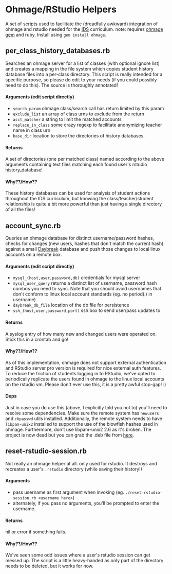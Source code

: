 # Ohmage/RStudio Helpers
A set of scripts used to facilitate the (dreadfully awkward) integration of ohmage and rstudio needed for the [IDS](https://wiki.mobilizingcs.org/ids) curriculum. note: requires [ohmage gem](github.com/ohmage/gem) and ruby. Install using `gem install ohmage`. 

## per_class_history_databases.rb
Searches an ohmage server for a list of classes (with optional ignore list) and creates a mapping in the file system which copies student history database files into a per-class directory. This script is really intended for a specific purpose, so please do edit to your needs (if you could possibly need to do this). The source is thoroughly annotated!

#### Arguments (edit script directly)
  * `search_param` ohmage class/search call has return limited by this param
  * `exclude_list` an array of class urns to exclude from the return
  * `acct_matcher` a string to limit the matched accounts
  * `replace_in_class` some crazy regexp to facilitate anonymizing teacher name in class urn
  * `base_dir` location to store the directories of history databases.

#### Returns
A set of directories (one per matched class) named according to the above arguments containing text files matching each found user's rstudio history_database!

#### Why??/How??
These history databases can be used for analysis of student actions throughout the IDS curriculum, but knowing the class/teacher/student relationship is quite a bit more powerful than just having a single directory of all the files!

## account_sync.rb
Queries an ohmage database for distinct username/password hashes, checks for changes (new users, hashes that don't match the current hash) against a small [Daybreak](https://github.com/propublica/daybreak) database and push those changes to local linux accounts on a remote box.

#### Arguments (edit script directly)
  * `mysql_(host,user,password,db)` credentials for mysql server
  * `mysql_user_query` returns a distinct list of username, password hash combos you need to sync. Note that you should avoid usernames that don't conform to linux local account standards (eg. no period(.) in username)
  * `daybreak_db_file` location of the db file for persistence
  * `ssh_(host,user,password,port)` ssh box to send user/pass updates to.

#### Returns
A syslog entry of how many new and changed users were operated on. Stick this in a crontab and go!

#### Why??/How??
As of this implementation, ohmage does not support external authentication and RStudio server pro version is required for nice external auth features. To reduce the friction of students logging in to RStudio, we've opted to periodically replicate the users found in ohmage to the linux local accounts on the rstudio vm. Please don't ever use this, it is a pretty awful stop-gap! :)

#### Deps
Just in case you do use this (above, I explicitly told you not to) you'll need to resolve some dependencies.  Make sure the remote system has `newusers` and `chpasswd` utils installed. Additionally, the remote system needs to have `libpam-unix2` installed to support the use of the blowfish hashes used in ohmage. Furthermore, don't use libpam-unix2 2.6 as it's broken. The project is now dead but you can grab the .deb file from [here](https://packages.debian.org/wheezy/admin/libpam-unix2).

## reset-rstudio-session.rb
Not really an ohmage helper at all. only used for rstudio. It destroys and recreates a user's `.rstudio` directory (while saving their history!)

#### Arguments
  * pass username as first argument when invoking (eg. `./reset-rstudio-session.rb <username here>`)
  * alternately, if you pass no arguments, you'll be prompted to enter the username.

#### Returns
nil or error if something fails.

#### Why??/How??
We've seen some odd issues where a user's rstudio session can get messed up.  The script is a little heavy-handed as only part of the directory needs to be deleted, but it works for now.
